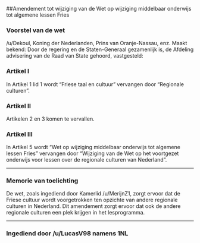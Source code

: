 ##Amendement tot wijziging van de Wet op wijziging middelbaar onderwijs tot algemene lessen Fries 
 
### Voorstel van de wet

/u/Dekoul, Koning der Nederlanden, Prins van Oranje-Nassau, enz. Maakt bekend: Door de regering en de Staten-Generaal gezamenlijk is, de Afdeling advisering van de Raad van State gehoord, vastgesteld:

### Artikel I

In Artikel 1 lid 1 wordt “Friese taal en cultuur” vervangen door “Regionale culturen”.

### Artikel II

Artikelen 2 en 3 komen te vervallen.

### Artikel III

In Artikel 5 wordt “Wet op wijziging middelbaar onderwijs tot algemene lessen Fries” vervangen door “Wijziging van de Wet op het voortgezet onderwijs voor lessen over de regionale culturen van Nederland”.

---

### Memorie van toelichting

De wet, zoals ingediend door Kamerlid /u/MerijnZ1, zorgt ervoor dat de Friese cultuur wordt voorgetrokken ten opzichte van andere regionale culturen in Nederland. Dit amendement zorgt ervoor dat ook de andere regionale culturen een plek krijgen in het lesprogramma.

---

### Ingediend door /u/LucasV98 namens 1NL
